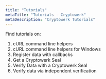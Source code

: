 ```yaml
---
title: "Tutorials"
metaTitle: "Tutorials - Cryptowerk"
metaDescription: "Cryptowerk Tutorials"
---
```

Find tutorials on:

1. cURL command line helpers
2. cURL command line helpers for Windows
3. Register data with callbacks
4. Get a Cryptowerk Seal
5. Verify Data with a Cryptowerk Seal
6. Verify data via independent verification
